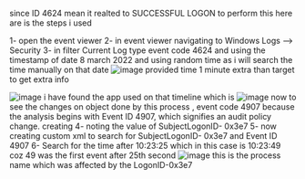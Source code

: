 


since ID 4624 mean it realted to SUCCESSFUL LOGON
to perform this here are is the steps i used


1- open the event viewer
2- in event viewer navigating to Windows Logs --> Security 
3- in filter Current Log type event code 4624 and using the timestamp of date 8 march 2022 and using random time as i will search the time manually on that date
![image](https://github.com/vadaysakiv/windows-Event-Logs-/assets/90182273/c3e3053e-4e7c-42a1-8c6c-208922e33efd)
provided time 1 minute extra than target to get extra info 

![image](https://github.com/vadaysakiv/windows-Event-Logs-/assets/90182273/00dc57fd-a3f5-4921-9776-cb1292f0f9c5)
i have found the app used on that timeline which is 
![image](https://github.com/vadaysakiv/windows-Event-Logs-/assets/90182273/48f5f64c-c0db-4937-a42f-f69dc6ae24fa)
now to see the changes on object done by this process , event code 4907 because  the analysis begins with Event ID 4907, which signifies an audit policy change.
creating
4- noting the value of SubjectLogonID- 0x3e7
5- now creating custom xml to search for SubjectLogonID- 0x3e7 and Event ID 4907
6- Search for the time after 10:23:25 which in this case is 10:23:49 coz 49 was the first event after 25th second 
![image](https://github.com/vadaysakiv/windows-Event-Logs-/assets/90182273/fbfb7be7-c03d-4fb7-b71d-d2dff6be47ce)
this is the process name which was affected by the LogonID-0x3e7 



